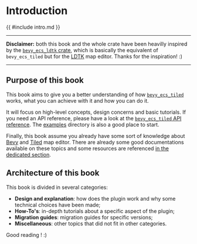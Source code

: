 # Introduction

{{ #include intro.md }}

---

**Disclaimer:** both this book and the whole crate have been heavilly inspired by the [`bevy_ecs_ldtk` crate](https://github.com/Trouv/bevy_ecs_ldtk), which is basically the equivalent of `bevy_ecs_tiled` but for the [LDTK](https://ldtk.io/) map editor.
Thanks for the inspiration! :)

---

## Purpose of this book

This book aims to give you a better understanding of how [`bevy_ecs_tiled`](https://github.com/adrien-bon/bevy_ecs_tiled) works, what you can achieve with it and how you can do it.

It will focus on high-level concepts, design concerns and basic tutorials.
If you need an API reference, please have a look at the [`bevy_ecs_tiled` API reference](https://docs.rs/bevy_ecs_tiled/latest/bevy_ecs_tiled/).
The [examples](https://github.com/adrien-bon/bevy_ecs_tiled/tree/main/examples/README.md) directory is also a good place to start.

Finally, this book assume you already have some sort of knowledge about [Bevy](https://bevyengine.org/) and [Tiled](https://www.mapeditor.org/) map editor.
There are already some good documentations available on these topics and some resources are referenced [in the dedicated section](misc/useful-links.md).

## Architecture of this book

This book is divided in several categories:

- **Design and explanation**: how does the plugin work and why some technical choices have been made;
- **How-To's**: in-depth tutorials about a specific aspect of  the plugin;
- **Migration guides**: migration guides for specific versions;
- **Miscellaneous**: other topics that did not fit in other categories.

Good reading ! :)
